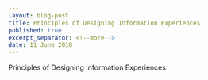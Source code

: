 ```yaml
---
layout: blog-post
title: Principles of Designing Information Experiences
published: true
excerpt_separator: <!--more-->
date: 11 June 2018
---
```


Principles of Designing Information Experiences

